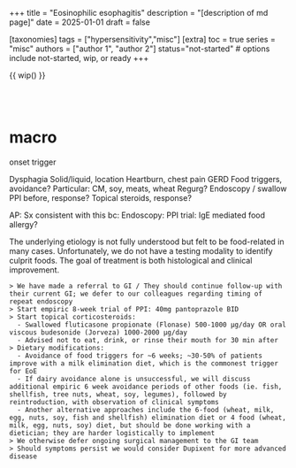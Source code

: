 +++
title = "Eosinophilic esophagitis"
description = "[description of md page]"
date = 2025-01-01
draft = false

[taxonomies]
tags = ["hypersensitivity","misc"]
[extra]
toc = true
series = "misc"
authors = ["author 1", "author 2"]
status="not-started" # options include not-started, wip, or ready
+++

{{ wip() }}

</br>
</br>

<div class="blur-container">

# macro

onset
trigger

Dysphagia
Solid/liquid, location
Heartburn, chest pain
GERD
Food triggers, avoidance?
Particular: CM, soy, meats, wheat
Regurg?
Endoscopy / swallow
PPI before, response?
Topical steroids, response?

AP:
Sx consistent with this bc:
Endoscopy:
PPI trial:
IgE mediated food allergy?

The underlying etiology is not fully understood but felt to be food-related in many cases. Unfortunately, we do not have a testing modality to identify culprit foods.
The goal of treatment is both histological and clinical improvement.

```
> We have made a referral to GI / They should continue follow-up with their current GI; we defer to our colleagues regarding timing of repeat endoscopy
> Start empiric 8-week trial of PPI: 40mg pantoprazole BID
> Start topical corticosteroids:
  - Swallowed fluticasone propionate (Flonase) 500-1000 µg/day OR oral viscous budesonide (Jorveza) 1000-2000 µg/day
  - Advised not to eat, drink, or rinse their mouth for 30 min after
> Dietary modifications:
  - Avoidance of food triggers for ~6 weeks; ~30-50% of patients improve with a milk elimination diet, which is the commonest trigger for EoE
  - If dairy avoidance alone is unsuccessful, we will discuss additional empiric 6 week avoidance periods of other foods (ie. fish, shellfish, tree nuts, wheat, soy, legumes), followed by reintroduction, with observation of clinical symptoms
  - Another alternative approaches include the 6-food (wheat, milk, egg, nuts, soy, fish and shellfish) elimination diet or 4 food (wheat, milk, egg, nuts, soy) diet, but should be done working with a dietician; they are harder logistically to implement
> We otherwise defer ongoing surgical management to the GI team
> Should symptoms persist we would consider Dupixent for more advanced disease
```

</div>
